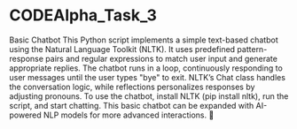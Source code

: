 # CODEAlpha_Task_3
Basic Chatbot
This Python script implements a simple text-based chatbot using the Natural Language Toolkit (NLTK). It uses predefined pattern-response pairs and regular expressions to match user input and generate appropriate replies. The chatbot runs in a loop, continuously responding to user messages until the user types "bye" to exit. NLTK’s Chat class handles the conversation logic, while reflections personalizes responses by adjusting pronouns. To use the chatbot, install NLTK (pip install nltk), run the script, and start chatting. This basic chatbot can be expanded with AI-powered NLP models for more advanced interactions. 🚀
